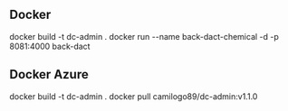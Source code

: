 ## Docker

docker build -t dc-admin .
docker run --name back-dact-chemical -d -p 8081:4000 back-dact

## Docker Azure 

docker build -t dc-admin .
docker pull camilogo89/dc-admin:v1.1.0


